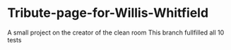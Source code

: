 # Tribute-page-for-Willis-Whitfield
A small project on the creator of the clean room
This branch fullfilled all 10 tests
